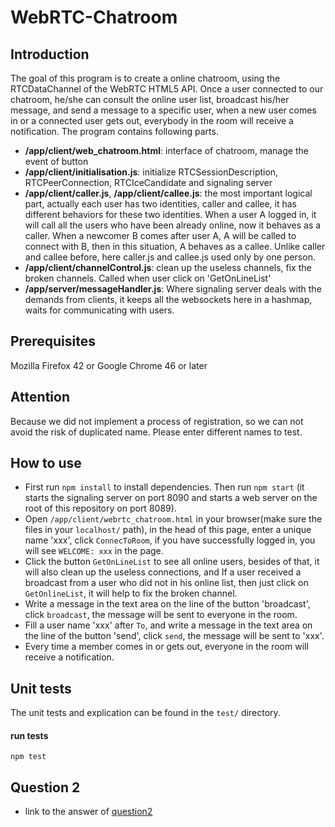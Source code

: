 # WebRTC-Chatroom

## Introduction
The goal of this program is to create a online chatroom, using the RTCDataChannel of the WebRTC HTML5 API. Once a user connected to our chatroom, he/she can consult the online user list, broadcast his/her message, and send a message to a specific user, when a new user comes in or a connected user gets out, everybody in the room will receive a notification. The program contains following parts.
- **/app/client/web_chatroom.html**: interface of chatroom, manage the event of button
- **/app/client/initialisation.js**: initialize RTCSessionDescription, RTCPeerConnection, RTCIceCandidate and signaling server
- **/app/client/caller.js**, **/app/client/callee.js**: the most important logical part, actually each user has two identities, caller and callee, it has different behaviors for these two identities. When a user A logged in, it will call all the users who have been already online, now it behaves as a caller. When a newcomer B comes after user A, A will be called to connect with B, then in this situation, A behaves as a callee. Unlike caller and callee before, here caller.js and callee.js used only by one person.
- **/app/client/channelControl.js**: clean up the useless channels, fix the broken channels. Called when user click on 'GetOnLineList'
- **/app/server/messageHandler.js**: Where signaling server deals with the demands from clients, it keeps all the websockets here in a hashmap, waits for communicating with users.


## Prerequisites
Mozilla Firefox 42 or Google Chrome 46 or later

## Attention
Because we did not implement a process of registration, so we can not avoid the risk of duplicated name. Please enter different names to test.

## How to use
- First run `npm install` to install dependencies. Then run `npm start` (it starts the signaling server on port 8090 and starts a web server on the root of this repository on port 8089).
- Open `/app/client/webrtc_chatroom.html` in your browser(make sure the files in your `localhost/` path), in the head of this page, enter a unique name 'xxx', click `ConnecToRoom`, if you have successfully logged in, you will see `WELCOME: xxx` in the page.
- Click the button `GetOnLineList` to see all online users, besides of that, it will also clean up the useless connections, and If a user received a broadcast from a user who did not in his online list, then just click on `GetOnlineList`, it will help to fix the broken channel.
- Write a message in the text area on the line of the button 'broadcast', click `broadcast`, the message will be sent to everyone in the room.
- Fill a user name 'xxx' after `To`, and write a message in the text area on the line of the button 'send', click `send`, the message will be sent to 'xxx'.
- Every time a member comes in or gets out, everyone in the room will receive a notification.

## Unit tests

The unit tests and explication can be found in the `test/` directory.


#### run tests

    npm test

## Question 2
- link to the answer of [question2](Q2.md)
